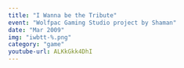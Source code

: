 ```yaml
---
title: "I Wanna be the Tribute"
event: "Wolfpac Gaming Studio project by Shaman"
date: "Mar 2009"
img: "iwbtt-%.png"
category: "game"
youtube-url: ALKkGkk4DhI
---
```

